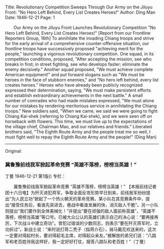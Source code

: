 Title: Revolutionary Competition Sweeps Through Our Army on the Jiluyu Front: "No Hero Left Behind, Every List Creates Heroes!"
Author: Ding Man
Date: 1946-12-21
Page: 1

　　Our Army on the Jiluyu Front Launches Revolutionary Competition
    "No Hero Left Behind, Every List Creates Heroes!"
    [Report from our Frontline Reporters Group, 16th] To annihilate the invading Chiang troops and strive for the early arrival of a comprehensive counter-offensive situation, our frontline troops have successively proposed "achieving merit for the people," launching a vigorous revolutionary competition. One squad, in its competition conditions, proposed, "After accepting the mission, see who breaks in first; in street fighting, see who develops faster; eliminate the enemy decisively." Another squad proposed, "We must achieve complete American equipment!" and put forward slogans such as "We must be heroes in the face of stubborn enemies," and "No hero left behind, every list creates heroes." Heroes who have already been publicly recognized expressed their determination, saying, "We must make persistent efforts and establish extraordinary achievements in the next battle." A small number of comrades who had made mistakes expressed, "We must atone for our mistakes by rendering meritorious service in annihilating the Chiang troops." New soldiers said, "When we came, we said we were going to fight Chiang Kai-shek (referring to Chiang Kai-shek), and we were seen off on horseback with flowers. This time, we must live up to the expectations of the village chief, Chairman Mao, and our relatives and friends." Liberated brothers said, "The Eighth Route Army and the people treat me so well, I must fight well to repay the Eighth Route Army and the people!" (Ding Man)



<hr /> 

Original: 


### 冀鲁豫前线我军掀起革命竞赛  “英雄不落榜，榜榜当英雄！”
丁曼
1946-12-21
第1版()
专栏：

　　冀鲁豫前线我军掀起革命竞赛
    “英雄不落榜，榜榜当英雄！”
    【本报前线记者团十六日电】为歼灭进犯蒋军，争取全面反攻形势早日到来，前线我军纷纷提出“为人民立功”掀起了一个热火朝天的革命竞赛。某小队在其竞赛条件中，提出“接受任务后，看谁先突进去，巷战中看谁发展的快，消灭敌人干脆”。另一小队则提出“我们要作到全体美械化！”并提出“要在顽强的敌人面前称英雄”，“英雄不落榜，榜榜当英雄”等口号。已被大众公认的英雄们表示自己的决心说：“要再接再厉，下次战斗中建立奇功”。曾犯过错误的少数同志，则表示“要在歼灭蒋军时，立功折过”。新战士说：“来时说打蒋二秃子（指蒋介石），骑马戴花欢送来的，这次一定要对得起村长，要对得起毛主席，对得起众亲友。”被解放的弟兄们说：“八路军和老百姓待我这样好，我一定好好打仗，报答八路队和老百姓！”（丁曼）
